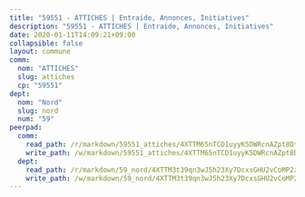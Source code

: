 ```yaml
---
title: "59551 - ATTICHES | Entraide, Annonces, Initiatives"
description: "59551 - ATTICHES | Entraide, Annonces, Initiatives"
date: 2020-01-11T14:09:21+09:00
collapsible: false
layout: commune
comm:
  nom: "ATTICHES"
  slug: attiches
  cp: "59551"
dept:
  nom: "Nord"
  slug: nord
  num: "59"
peerpad:
  comm:
    read_path: /r/markdown/59551_attiches/4XTTM65nTCD1uyyK5DWRcnAZpt8DtpE3mVHha9p7Y7F5tBhJx
    write_path: /w/markdown/59551_attiches/4XTTM65nTCD1uyyK5DWRcnAZpt8DtpE3mVHha9p7Y7F5tBhJx-K3TgUyHMLuvGH5Mz6m85x1XjTRrP6X2pL4w8ACMKdXxdVmegZMPMiBJinD5oWf84yKsLQ1ZKRu2vMAvPuGFQwv29VoX8jWFDNz2Qe1jYvuv21bwFTqwodDToCzrTRhM3FQEmxyBN
  dept:
    read_path: /r/markdown/59_nord/4XTTM3t39qn3wJ5h23Xy7DcxsGHU2vCoMP2z3iS4TUn3TrtdJ
    write_path: /w/markdown/59_nord/4XTTM3t39qn3wJ5h23Xy7DcxsGHU2vCoMP2z3iS4TUn3TrtdJ-K3TgTuZGkuZqXfr6fpmH7pGsMT6ndvZQMyRDze5QBt7XScLWHoBi246kLoDKpTH2Yo4f3AFSSJqGc2ozvNww7qPLqsDjpvahxCbQ6F5znbfjp6kVgaDcTYc9LyhwSfYuCevnvZUQ
---
```


